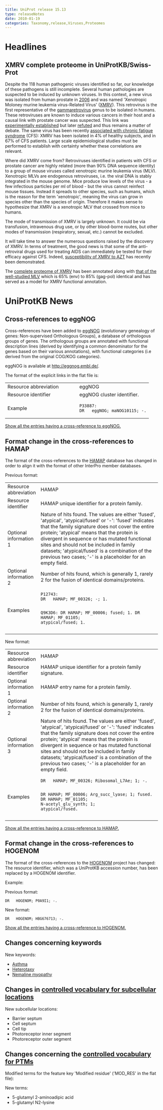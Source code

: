 ```yaml
---
title: UniProt release 15.13
type: releaseNotes
date: 2010-01-19
categories: Taxonomy,release,Viruses,Proteomes
---
```


# Headlines

## XMRV complete proteome in UniProtKB/Swiss-Prot

Despite the 118 human pathogenic viruses identified so far, our knowledge of these pathogens is still incomplete. Several human pathologies are suspected to be induced by unknown viruses. In this context, a new virus was isolated from human prostate in [2006](http://www.ncbi.nlm.nih.gov/pubmed/16609730) and was named 'Xenotropic Moloney murine leukemia virus-Related Virus' ([XMRV](http://viralzone.expasy.org/all_by_species/67.html)). This retrovirus is the first representative of the [gammaretrovirus](http://viralzone.expasy.org/all_by_species/67.html) genus to be isolated in humans. These retroviruses are known to induce various cancers in their host and a causal link with prostate cancer was suspected. This link was [experimentally established](http://www.ncbi.nlm.nih.gov/pubmed/19805305) but later [refuted](http://www.ncbi.nlm.nih.gov/pubmed/19835577) and thus remains a matter of debate. The same virus has been recently [associated with chronic fatigue syndrome](http://www.ncbi.nlm.nih.gov/pubmed/19815723) (CFS): XMRV has been isolated in 4% of healthy subjects, and in 67% of CFS patients. Large scale epidemiological studies must be performed to establish with certainty whether these correlations are relevant.

Where did XMRV come from? Retroviruses identified in patients with CFS or prostate cancer are highly related (more than 90% DNA sequence identity) to a group of mouse viruses called xenotropic murine leukemia virus (MLV). Xenotropic MLVs are endogenous retroviruses, i.e. the viral DNA is stably integrated in the mouse genome. Mice produce low levels of the virus - a few infectious particles per ml of blood - but the virus cannot reinfect mouse tissues. Instead it spreads to other species, such as humans, which is the reason for the term 'xenotropic', meaning the virus can grow in species other than the species of origin. Therefore it makes sense to hypothesize that XMRV is a xenotropic MLV that crossed from mice to humans.

The mode of transmission of XMRV is largely unknown. It could be via transfusion, intravenous drug use, or by other blood-borne routes, but other modes of transmission (respiratory, sexual, etc.) cannot be excluded.

It will take time to answer the numerous questions raised by the discovery of XMRV. In terms of treatment, the good news is that some of the anti-retroviral drugs used for treating AIDS can immediately be tested for their efficacy against CFS. Indeed, [susceptibility of XMRV to AZT](http://www.ncbi.nlm.nih.gov/pubmed/19959199) has recently been demonstrated.

The [complete proteome of XMRV](https://www.uniprot.org/uniprotkb?query=taxonomy_id:373193+AND+reviewed:true) has been annotated along with [that of the well-studied MLV](https://www.uniprot.org/uniprotkb?query=taxonomy_id:11801+AND+reviewed:true) which is 65% (env) to 85% (gag-pol) identical and has served as a model for XMRV functional annotation.

# UniProtKB News

## Cross-references to eggNOG

Cross-references have been added to [eggNOG](http://eggnog.embl.de/) (evolutionary genealogy of genes: Non-supervised Orthologous Groups), a database of orthologous groups of genes. The orthologous groups are annotated with functional description lines (derived by identifying a common denominator for the genes based on their various annotations), with functional categories (i.e derived from the original COG/KOG categories).

eggNOG is available at <http://eggnog.embl.de/>.

The format of the explicit links in the flat file is:

<table><colgroup><col style="width: 50%" /><col style="width: 50%" /></colgroup><tbody><tr class="odd"><td>Resource abbreviation</td><td>eggNOG</td></tr><tr class="even"><td>Resource identifier</td><td>eggNOG cluster identifier.</td></tr><tr class="odd"><td>Example</td><td><pre><code>P33887:
DR   eggNOG; maNOG10115; -.</code></pre></td></tr></tbody></table>

[Show all the entries having a cross-reference to eggNOG.](https://www.uniprot.org/uniprotkb?query=database%3AeggNOG)

## Format change in the cross-references to HAMAP

The format of the cross-references to the [HAMAP](http://hamap.expasy.org/families.html) database has changed in order to align it with the format of other InterPro member databases.

Previous format:

<table><colgroup><col style="width: 7%" /><col style="width: 92%" /></colgroup><tbody><tr class="odd"><td>Resource abbreviation</td><td>HAMAP</td></tr><tr class="even"><td>Resource identifier</td><td>HAMAP unique identifier for a protein family.</td></tr><tr class="odd"><td>Optional information 1</td><td>Nature of hits found. The values are either 'fused', 'atypical', 'atypical/fused' or '-': 'fused' indicates that the family signature does not cover the entire protein; 'atypical' means that the protein is divergent in sequence or has mutated functional sites and should not be included in family datasets; 'atypical/fused' is a combination of the previous two cases; '-' is a placeholder for an empty field.</td></tr><tr class="even"><td>Optional information 2</td><td>Number of hits found, which is generally 1, rarely 2 for the fusion of identical domains/proteins.</td></tr><tr class="odd"><td>Examples</td><td><pre><code>P12743:
DR   HAMAP; MF_00326; -; 1.

Q9K3D6:
DR HAMAP; MF_00006; fused; 1.
DR HAMAP; MF_01105; atypical/fused; 1.</code></pre></td></tr></tbody></table>

New format:

<table><colgroup><col style="width: 7%" /><col style="width: 92%" /></colgroup><tbody><tr class="odd"><td>Resource abbreviation</td><td>HAMAP</td></tr><tr class="even"><td>Resource identifier</td><td>HAMAP unique identifier for a protein family signature.</td></tr><tr class="odd"><td>Optional information 1</td><td>HAMAP entry name for a protein family.</td></tr><tr class="even"><td>Optional information 2</td><td>Number of hits found, which is generally 1, rarely 2 for the fusion of identical domains/proteins.</td></tr><tr class="odd"><td>Optional information 3</td><td>Nature of hits found. The values are either 'fused', 'atypical', 'atypical/fused' or '-': 'fused' indicates that the family signature does not cover the entire protein; 'atypical' means that the protein is divergent in sequence or has mutated functional sites and should not be included in family datasets; 'atypical/fused' is a combination of the previous two cases; '-' is a placeholder for an empty field.</td></tr><tr class="even"><td>Examples</td><td><pre><code>DR   HAMAP; MF_00326; Ribosomal_L7Ae; 1; -.

DR HAMAP; MF_00006; Arg_succ_lyase; 1; fused.
DR HAMAP; MF_01105; N-acetyl_glu_synth; 1; atypical/fused.</code></pre></td></tr></tbody></table>

[Show all the entries having a cross-reference to HAMAP.](https://www.uniprot.org/uniprotkb?query=database%3AHAMAP)

## Format change in the cross-references to HOGENOM

The format of the cross-references to the [HOGENOM](http://pbil.univ-lyon1.fr/databases/hogenom.php) project has changed: The resource identifier, which was a UniProtKB accession number, has been replaced by a HOGENOM identifier.

Example:

Previous format:

    DR   HOGENOM; P0A9I1; -.

New format:

    DR   HOGENOM; HBG676713; -.

[Show all the entries having a cross-reference to HOGENOM.](https://www.uniprot.org/uniprotkb?query=database%3AHOGENOM)

## Changes concerning keywords

New keywords:

- [Asthma](https://www.uniprot.org/keywords/KW-1058)
- [Heterotaxy](https://www.uniprot.org/keywords/KW-1056)
- [Nemaline myopathy](https://www.uniprot.org/keywords/KW-1057)

## Changes in [controlled vocabulary for subcellular locations](https://ftp.uniprot.org/pub/databases/uniprot/current_release/knowledgebase/complete/docs/subcell)

New subcellular locations:

- Barrier septum
- Cell septum
- Cell tip
- Photoreceptor inner segment
- Photoreceptor outer segment

## Changes concerning the [controlled vocabulary for PTMs](https://ftp.uniprot.org/pub/databases/uniprot/current_release/knowledgebase/complete/docs/ptmlist)

Modified terms for the feature key 'Modified residue' ('MOD_RES' in the flat file):

New terms:

- 5-glutamyl 2-aminoadipic acid
- 5-glutamyl N2-lysine
